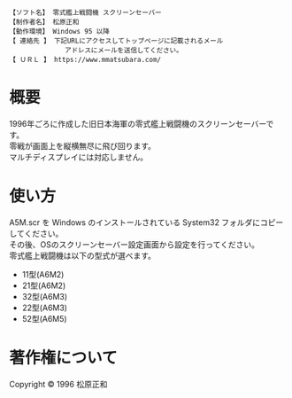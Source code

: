 ```
【ソフト名】 零式艦上戦闘機 スクリーンセーバー
【制作者名】 松原正和
【動作環境】 Windows 95 以降
【 連絡先 】 下記URLにアクセスしてトップページに記載されるメール
              アドレスにメールを送信してください。
【 ＵＲＬ 】 https://www.mmatsubara.com/
```

# 概要
1996年ごろに作成した旧日本海軍の零式艦上戦闘機のスクリーンセーバーです。  
零戦が画面上を縦横無尽に飛び回ります。  
マルチディスプレイには対応しません。  

# 使い方
A5M.scr を Windows のインストールされている System32 フォルダにコピーしてください。  
その後、OSのスクリーンセーバー設定画面から設定を行ってください。  
零式艦上戦闘機は以下の型式が選べます。  
- 11型(A6M2)
- 21型(A6M2)
- 32型(A6M3)
- 22型(A6M3)
- 52型(A6M5)

# 著作権について
Copyright © 1996 松原正和

